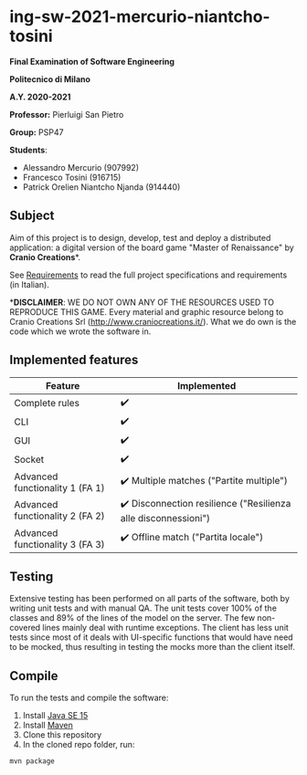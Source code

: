 # ing-sw-2021-mercurio-niantcho-tosini

**Final Examination of Software Engineering** 

**Politecnico di Milano**

**A.Y. 2020-2021**

**Professor:** Pierluigi San Pietro

**Group:** PSP47

**Students**:
- Alessandro Mercurio (907992)
- Francesco Tosini (916715)
- Patrick Orelien Niantcho Njanda (914440)

## Subject

Aim of this project is to design, develop, test and deploy a distributed application: a digital version of the board game "Master of Renaissance" by **Cranio Creations***.

See [Requirements](deliverables/requirements.pdf) to read the full project specifications and requirements (in Italian).

***DISCLAIMER**: WE DO NOT OWN ANY OF THE RESOURCES USED TO REPRODUCE THIS GAME. Every material and graphic resource belong to Cranio Creations Srl (http://www.craniocreations.it/).
What we do own is the code which we wrote the software in.

## Implemented features

| Feature | Implemented |
| ------- | ----------- |
| Complete rules | :heavy_check_mark: |
| CLI | :heavy_check_mark: |
| GUI | :heavy_check_mark: |
| Socket | :heavy_check_mark: |
| Advanced functionality 1 (FA 1) | :heavy_check_mark: Multiple matches ("Partite multiple") |
| Advanced functionality 2 (FA 2) | :heavy_check_mark: Disconnection resilience ("Resilienza alle disconnessioni") |
| Advanced functionality 3 (FA 3) | :heavy_check_mark: Offline match ("Partita locale") |

## Testing

Extensive testing has been performed on all parts of the software, both by writing unit tests and with manual QA.
The unit tests cover 100% of the classes and 89% of the lines of the model on the server. The few non-covered lines mainly deal with runtime exceptions.
The client has less unit tests since most of it deals with UI-specific functions that would have need to be mocked, thus resulting in testing the mocks more than the client itself.

## Compile

To run the tests and compile the software:

1. Install [Java SE 15](https://docs.oracle.com/en/java/javase/15/)
2. Install [Maven](https://maven.apache.org/install.html)
3. Clone this repository
4. In the cloned repo folder, run:
```bash
mvn package
```

